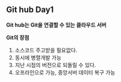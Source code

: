## Git hub Day1

**Git hub는 Git을 연결할  수 있는 클라우드 서버**


**Git의 장점**
1. 소스코드 주고받을 필요없다. 
2. 동시에 병렬개발 가능
3. 지난 시점의 버전으로 되돌릴 수 있다.
4. 오프라인으로 가능, 중앙서버 데이터 복구 가능
